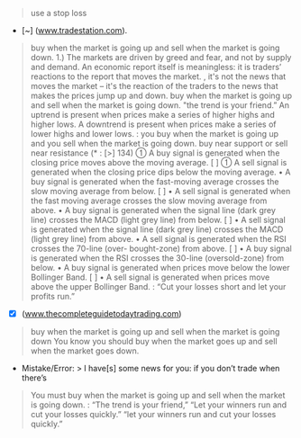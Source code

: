 > use a stop loss
+ [~] (www.tradestation.com).
> buy when the market is going up and sell when the market is going down.
> 1.) The markets are driven by greed and fear, and not by supply and demand. An economic report itself is meaningless: it is traders’ reactions to the report that moves the market.
> , it's not the news that moves the market – it's the reaction of the traders to the news that makes the prices jump up and down.
> buy when the market is going up and sell when the market is going down. 
> "the trend is your friend.”
>  An uptrend is present when prices make a series of higher highs and higher lows. A downtrend is present when prices make a series of lower highs and lower lows.
> : you buy when the market is going up and you sell when the market is going down. 
> buy near support or sell near resistance
(* : [>] 134)
>  A buy signal is generated when the closing price moves above the moving average. [ ]  A sell signal is generated when the closing price dips below the moving average.
> • A buy signal is generated when the fast-moving average crosses the slow moving average from below. [ ] • A sell signal is generated when the fast moving average crosses the slow moving average from above.
> • A buy signal is generated when the signal line (dark grey line) crosses the MACD (light grey line) from below. [ ] • A sell signal is generated when the signal line (dark grey line) crosses the MACD (light grey line) from above.
> • A sell signal is generated when the RSI crosses the 70-line (over- bought-zone) from above. [ ] • A buy signal is generated when the RSI crosses the 30-line (oversold-zone) from below.
> • A buy signal is generated when prices move below the lower Bollinger Band. [ ] • A sell signal is generated when prices move above the upper Bollinger Band.
> : “Cut your losses short and let your profits run.”
+ [x] (www.thecompleteguidetodaytrading.com)
> buy when the market is going up and sell when the market is going down
> You know you should buy when the market goes up and sell when the market goes down.
+ Mistake/Error: > I have[s] some news for you: if you don’t trade when there’s
> You must buy when the market is going up and sell when the market is going down. 
> : “The trend is your friend,” 
>  “Let your winners run and cut your losses quickly.” 
> “let your winners run and cut your losses quickly.” 